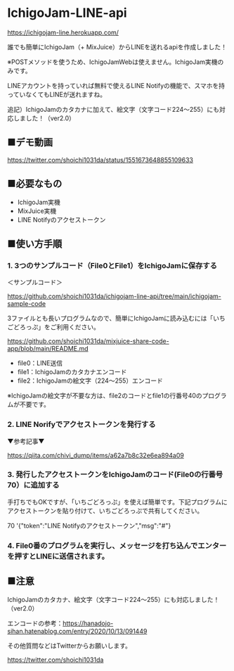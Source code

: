 # IchigoJam-LINE-api

https://ichigojam-line.herokuapp.com/

誰でも簡単にIchigoJam（+ MixJuice）からLINEを送れるapiを作成しました！

※POSTメソッドを使うため、IchigoJamWebは使えません。IchigoJam実機のみです。

LINEアカウントを持っていれば無料で使えるLINE Notifyの機能で、スマホを持っていなくてもLINEが送れますね。

追記）IchigoJamのカタカナに加えて、絵文字（文字コード224〜255）にも対応しました！（ver2.0）

## ■デモ動画
https://twitter.com/shoichi1031da/status/1551673648855109633

## ■必要なもの

<ul>
<li>IchigoJam実機</li>
<li>MixJuice実機</li>
<li>LINE Notifyのアクセストークン</li>
</ul>

## ■使い方手順

### 1. 3つのサンプルコード（File0とFile1）をIchigoJamに保存する

＜サンプルコード＞

https://github.com/shoichi1031da/ichigojam-line-api/tree/main/ichigojam-sample-code

3ファイルとも長いプログラムなので、簡単にIchigoJamに読み込むには「いちごどろっぷ」をご利用ください。

https://github.com/shoichi1031da/mixjuice-share-code-app/blob/main/README.md

<ul>
<li>file0：LINE送信</li>
<li>file1：IchigoJamのカタカナエンコード</li>
<li>file2：IchigoJamの絵文字（224〜255）エンコード</li>
</ul>

※IchigoJamの絵文字が不要な方は、file2のコードとfile1の行番号40のプログラムが不要です。

### 2. LINE Norifyでアクセストークンを発行する

▼参考記事▼

https://qiita.com/chivi_dump/items/a62a7b8c32e6ea894a09

### 3. 発行したアクセストークンをIchigoJamのコード(File0の行番号70）に追加する

手打ちでもOKですが、「いちごどろっぷ」を使えば簡単です。下記プログラムにアクセストークンを貼り付けて、いちごどろっぷで共有してください。

70 '{"token":"LINE Notifyのアクセストークン","msg":"#"}

### 4. File0番のプログラムを実行し、メッセージを打ち込んでエンターを押すとLINEに送信されます。

## ■注意
IchigoJamのカタカナ、絵文字（文字コード224〜255）にも対応しました！（ver2.0）

エンコードの参考：https://hanadojo-sihan.hatenablog.com/entry/2020/10/13/091449

その他質問などはTwitterからお願いします。

https://twitter.com/shoichi1031da

